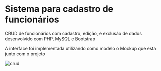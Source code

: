# Sistema para cadastro de funcionários
CRUD de funcionários com cadastro, edição, e exclusão de dados desenvolvido com PHP, MySQL e Bootstrap

A interface foi implementada utilizando como modelo o Mockup que esta junto com o projeto

![crud](https://user-images.githubusercontent.com/8061835/46299094-fca0a780-c576-11e8-8ffb-916fbd14aa48.png)
